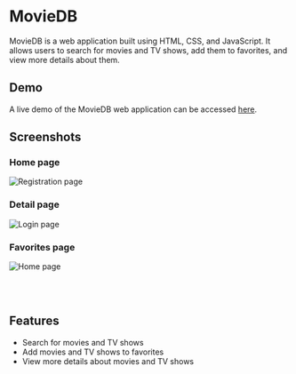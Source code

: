 # MovieDB

MovieDB is a web application built using HTML, CSS, and JavaScript. It allows users to search for movies and TV shows, add them to favorites, and view more details about them.

## Demo

A live demo of the MovieDB web application can be accessed [here](https://ajay1455.github.io/MovieDB/MainPage.html).

## Screenshots

### Home page
![Registration page](https://i.postimg.cc/nrgSYtZj/Screenshot-640.png)

### Detail page
![Login page](https://i.postimg.cc/PrbFv99x/Screenshot-643.png)

### Favorites page
![Home page](https://i.postimg.cc/ZqXLMx22/Screenshot-644.png)

<br>
<br>

## Features

- Search for movies and TV shows
- Add movies and TV shows to favorites
- View more details about movies and TV shows
